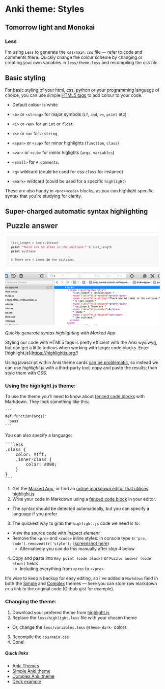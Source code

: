 # Anki theme: Styles
## Tomorrow light and Monokai

### Less

I'm using `Less` to generate the `css/main.css` file — refer to code and comments there. Quickly change the colour scheme by changing or creating your own variables in `less/theme.less` and recompiling the css file.

## Basic styling

For basic styling of your html, css, python or your programming language of choice, you can use simple [HTML5 tags](https://developer.mozilla.org/en/docs/Web/HTML/Element) to add colour to your code.

- Default colour is white
- `<b>` or `<strong>` for major symbols (`if`, `and`, `>=`, `print` etc)
- `<i>` or `<em>` for an `int` or `float`
- `<s>` or `<u>` for a `string`
- `<span>` or `<sup>` for minor highlights (`function`, `class`)
- `<var>` or `<sub>` for minor higlights (`args`, `variables`)
- `<small>` for `# comments`.

- `<q>` wildcard (could be used for css `class` for instance)
- `<mark>` wildcard (could be used for a specific `highlight`)

These are also handy in `<pre><code>` blocks, as you can highlight specific syntax that you're studying for clarity.


## Super-charged automatic syntax highlighting

![Marked App syntax highlighting with highlight.js](../../img/marked-app-inspector.png)

*Quickly generate syntax highlighting with Marked App*

Styling our code with HTML5 tags is pretty efficient with the Anki wysiwyg, but can get a little tedious when working with larger code blocks. Enter [highlight.js](https://highlightjs.org/!

Using javascript within Anki theme cards [can be problematic](http://ankisrs.net/docs/manual.html#javascript), so instead we can use *highlight.js* with a third-party tool; copy and paste the results; then style them with CSS.

### Using the highlight.js theme:

To use the theme you'll need to know about [fenced code blocks](https://help.github.com/articles/github-flavored-markdown/#fenced-code-blocks) with Markdown. They look something like this:

<pre><code>```
def function(args):
  pass
```</code></pre>

You can also specify a language:

<pre></code>```less
.class {
    color: #fff;
    .inner-class {
        color: #000;
    }
}
```</code></pre>

1. Get the [Marked App](http://marked2app.com/help/Special_Features/For_Programmers.html), or find an [online markdown editor that utilises highlight.js](http://jbt.github.io/markdown-editor/)
2. Write your code in Markdown using a [fenced code block](https://help.github.com/articles/github-flavored-markdown/#fenced-code-blocks) in your editor.
  - The syntax should be detected automatically, but you can specify a language if you prefer
3. The quickest way to grab the `highlight.js` code we need is to:
  - View the source code with *inspect element*
  - Remove the `<pre>` and `<code>` inline styles: in console type `$('pre, code').removeAttr('style');` ([screenshot here](../../img/marked-app-console.png))
    - Alternatively you can do this manually after *step 4* below
4. Copy and paste into `Key point (code block)` or `Puzzle answer (code block)` fields
   - Including everything from `<pre>` to `</pre>`

It's wise to keep a backup for easy editing, so I've added a `Markdown` field in both the [Simple](../simple/README.md) and [Complex](../complex/README.md) themes — here you can store raw markdown or a link to the original code (Github gist for example).

### Changing the theme:

1. Download your prefered theme from [highlight.js](https://highlightjs.org/download/)
2. Replace the `less/highlight.less` file with your chosen theme
  - Or, change the `less/variables.less` `@theme-dark-` colors
3. Recompile the `css/main.css`
4. Done!


##### Quick links

- [Anki Themes](../../README.md)
- [Simple Anki theme](../simple/README.md)
- [Complex Anki theme](../complex/README.md)
- [Deck example](../../deck/README.md)


